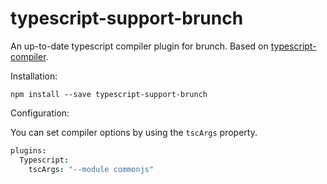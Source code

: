 typescript-support-brunch
=========================

An up-to-date typescript compiler plugin for brunch. Based on [typescript-compiler](https://www.npmjs.com/package/typescript-compiler).

Installation:

```
npm install --save typescript-support-brunch
```

Configuration:

You can set compiler options by using the `tscArgs` property.

```coffeescript
plugins:
  Typescript:
    tscArgs: "--module commonjs"
```
